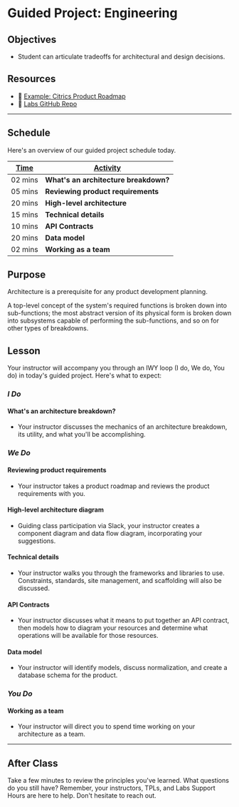 # Guided Project: Engineering

## Objectives

* Student can articulate tradeoffs for architectural and design decisions.

## Resources

* 🐙 [Example: Citrics Product Roadmap](https://www.notion.so/Example-Citrics-Product-Roadmap-32b2dea9721947adb0be9dcc3808acc3)
* 🐙 [Labs GitHub Repo](https://github.com/LambdaSchool/labs-curriculum)

----

## Schedule

Here's an overview of our guided project schedule today.

| <ins>Time</ins>  | <ins>Activity</ins>     |
| ---------- | -------------------------------  |
| 02 mins      | **What's an architecture breakdown?**|
| 05 mins      | **Reviewing product requirements**   |
| 20 mins      | **High-level architecture**          |
| 15 mins      | **Technical details**                |
| 10 mins      | **API Contracts**               |
| 20 mins      | **Data model**                       |
| 02 mins      | **Working as a team**                |

## Purpose

Architecture is a prerequisite for any product development planning.

A top-level concept of the system's required functions is broken down into sub-functions; the most abstract version of its physical form is broken down into subsystems capable of performing the sub-functions, and so on for other types of breakdowns.

## Lesson

Your instructor will accompany you through an IWY loop (I do, We do, You do) in today's guided project. Here's what to expect:

### *I Do*

#### What's an architecture breakdown?

* Your instructor discusses the mechanics of an architecture breakdown, its utility, and what you'll be accomplishing.

### *We Do*

#### Reviewing product requirements

* Your instructor takes a product roadmap and reviews the product requirements with you.

#### High-level architecture diagram

* Guiding class participation via Slack, your instructor creates a component diagram and data flow diagram, incorporating your suggestions.

#### Technical details

* Your instructor walks you through the frameworks and libraries to use. Constraints, standards, site management, and scaffolding will also be discussed.

#### API Contracts

* Your instructor discusses what it means to put together an API contract, then models how to diagram your resources and determine what operations will be available for those resources.

#### Data model

* Your instructor will identify models, discuss normalization, and create a database schema for the product.

### *You Do*

#### Working as a team

* Your instructor will direct you to spend time working on your architecture as a team.

----

## After Class

Take a few minutes to review the principles you've learned. What questions do you still have? Remember, your instructors, TPLs, and Labs Support Hours are here to help. Don't hesitate to reach out.
